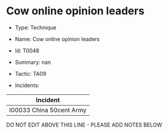 # Cow online opinion leaders

* Type: Technique

* Name: Cow online opinion leaders

* Id: T0048

* Summary: nan

* Tactic: TA09

* Incidents:

| Incident |
| --------- |
| I00033 China 50cent Army |

DO NOT EDIT ABOVE THIS LINE - PLEASE ADD NOTES BELOW